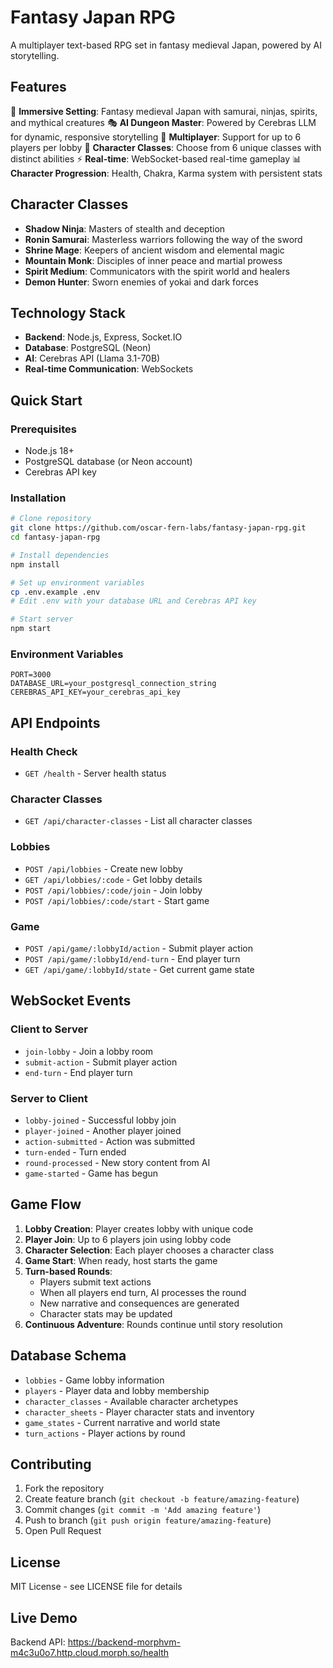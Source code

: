 # Fantasy Japan RPG

A multiplayer text-based RPG set in fantasy medieval Japan, powered by AI storytelling.

## Features

🏯 **Immersive Setting**: Fantasy medieval Japan with samurai, ninjas, spirits, and mythical creatures
🎭 **AI Dungeon Master**: Powered by Cerebras LLM for dynamic, responsive storytelling
👥 **Multiplayer**: Support for up to 6 players per lobby
🎲 **Character Classes**: Choose from 6 unique classes with distinct abilities
⚡ **Real-time**: WebSocket-based real-time gameplay
📊 **Character Progression**: Health, Chakra, Karma system with persistent stats

## Character Classes

- **Shadow Ninja**: Masters of stealth and deception
- **Ronin Samurai**: Masterless warriors following the way of the sword  
- **Shrine Mage**: Keepers of ancient wisdom and elemental magic
- **Mountain Monk**: Disciples of inner peace and martial prowess
- **Spirit Medium**: Communicators with the spirit world and healers
- **Demon Hunter**: Sworn enemies of yokai and dark forces

## Technology Stack

- **Backend**: Node.js, Express, Socket.IO
- **Database**: PostgreSQL (Neon)
- **AI**: Cerebras API (Llama 3.1-70B)
- **Real-time Communication**: WebSockets

## Quick Start

### Prerequisites
- Node.js 18+
- PostgreSQL database (or Neon account)
- Cerebras API key

### Installation

```bash
# Clone repository
git clone https://github.com/oscar-fern-labs/fantasy-japan-rpg.git
cd fantasy-japan-rpg

# Install dependencies
npm install

# Set up environment variables
cp .env.example .env
# Edit .env with your database URL and Cerebras API key

# Start server
npm start
```

### Environment Variables

```
PORT=3000
DATABASE_URL=your_postgresql_connection_string
CEREBRAS_API_KEY=your_cerebras_api_key
```

## API Endpoints

### Health Check
- `GET /health` - Server health status

### Character Classes
- `GET /api/character-classes` - List all character classes

### Lobbies
- `POST /api/lobbies` - Create new lobby
- `GET /api/lobbies/:code` - Get lobby details
- `POST /api/lobbies/:code/join` - Join lobby
- `POST /api/lobbies/:code/start` - Start game

### Game
- `POST /api/game/:lobbyId/action` - Submit player action
- `POST /api/game/:lobbyId/end-turn` - End player turn
- `GET /api/game/:lobbyId/state` - Get current game state

## WebSocket Events

### Client to Server
- `join-lobby` - Join a lobby room
- `submit-action` - Submit player action
- `end-turn` - End player turn

### Server to Client
- `lobby-joined` - Successful lobby join
- `player-joined` - Another player joined
- `action-submitted` - Action was submitted
- `turn-ended` - Turn ended
- `round-processed` - New story content from AI
- `game-started` - Game has begun

## Game Flow

1. **Lobby Creation**: Player creates lobby with unique code
2. **Player Join**: Up to 6 players join using lobby code
3. **Character Selection**: Each player chooses a character class
4. **Game Start**: When ready, host starts the game
5. **Turn-based Rounds**: 
   - Players submit text actions
   - When all players end turn, AI processes the round
   - New narrative and consequences are generated
   - Character stats may be updated
6. **Continuous Adventure**: Rounds continue until story resolution

## Database Schema

- `lobbies` - Game lobby information
- `players` - Player data and lobby membership
- `character_classes` - Available character archetypes
- `character_sheets` - Player character stats and inventory
- `game_states` - Current narrative and world state
- `turn_actions` - Player actions by round

## Contributing

1. Fork the repository
2. Create feature branch (`git checkout -b feature/amazing-feature`)
3. Commit changes (`git commit -m 'Add amazing feature'`)
4. Push to branch (`git push origin feature/amazing-feature`)
5. Open Pull Request

## License

MIT License - see LICENSE file for details

## Live Demo

Backend API: https://backend-morphvm-m4c3u0o7.http.cloud.morph.so/health

